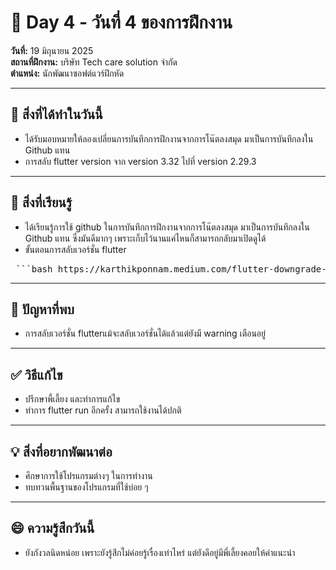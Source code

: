 # 📅 Day 4 - วันที่ 4 ของการฝึกงาน
**วันที่:** 19 มิถุนายน 2025  
**สถานที่ฝึกงาน:** บริษัท Tech care solution จำกัด  
**ตำแหน่ง:** นักพัฒนาซอฟต์แวร์ฝึกหัด

---

## 📝 สิ่งที่ได้ทำในวันนี้
- ได้รับมอบหมายให้ลองเปลี่ยนการบันทึกการฝึกงานจากการโน๊ตลงสมุด มาเป็นการบันทึกลงใน Github แทน
- การสลับ flutter version จาก version 3.32 ไปที่ version 2.29.3



---

## 🎯 สิ่งที่เรียนรู้
- ได้เรียนรู้การใช้ github ในการบันทึกการฝึกงานจากการโน๊ตลงสมุด มาเป็นการบันทึกลงใน Github แทน ซึ่งมันดีมากๆ เพราะเก็บไว้นานแค่ไหนก็สามารถกลับมาเปิดดูได้
- ขั้นตอนการสลับเวอร์ชั่น flutter

<pre> ```bash https://karthikponnam.medium.com/flutter-downgrade-any-version-57927705b9e8 ``` </pre>
  
---



## 🤔 ปัญหาที่พบ
- การสลับเวอร์ชั่น flutterแม้จะสลับเวอร์ชั่นได้แล้วแต่ยังมี warning เตือนอยู่

---

## ✅ วิธีแก้ไข
- ปรึกษาพี้เลี้ยง และทำการแก้ไข
- ทำการ flutter run อีกครั้ง สามารถใช้งานได้ปกติ


---

## 💡 สิ่งที่อยากพัฒนาต่อ
- ศึกษาการใช้โปรแกรมต่างๆ ในการทำงาน
- ทบทวนพื้นฐานของโปรแกรมที่ใช้บ่อย ๆ

---

## 😄 ความรู้สึกวันนี้
- ยังกังวลนิดหน่อย เพราะยังรู้สึกไม่ค่อยรู้เรื่องเท่าไหร่ แต่ยังดีอยู่มีพี่เลี้ยงคอยให้คำแนะนำ
